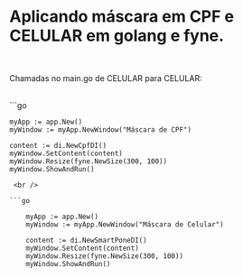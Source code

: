 <h1>Aplicando máscara em CPF e CELULAR em golang e fyne.</h1><br />
<p>Chamadas no main.go de CELULAR para CELULAR:</p><br />
```go

	myApp := app.New()
	myWindow := myApp.NewWindow("Máscara de CPF")

	content := di.NewCpfDI()
	myWindow.SetContent(content)
	myWindow.Resize(fyne.NewSize(300, 100))
	myWindow.ShowAndRun()

```
 <br />

```go

 	myApp := app.New()
	myWindow := myApp.NewWindow("Máscara de Celular")

	content := di.NewSmartPoneDI()
	myWindow.SetContent(content)
	myWindow.Resize(fyne.NewSize(300, 100))
	myWindow.ShowAndRun()
 ```
